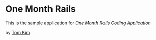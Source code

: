 # One Month Rails

This is the sample application for 
[*One Month Rails Coding Application*](http://onemonthrails.com)

by [Tom Kim](http://www.google.com)